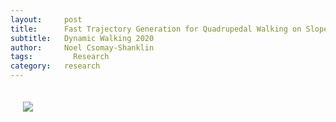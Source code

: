 ```yaml
---
layout:     post
title:      Fast Trajectory Generation for Quadrupedal Walking on Slopes
subtitle:   Dynamic Walking 2020
author:     Noel Csomay-Shanklin
tags: 		  Research
category:   research
---
```

<!-- Start Writing Below in Markdown -->
<img style="margin:20px 20px" src="https://noelc-s.github.io/website/img/DynamicWalking2020Final.pdf">
